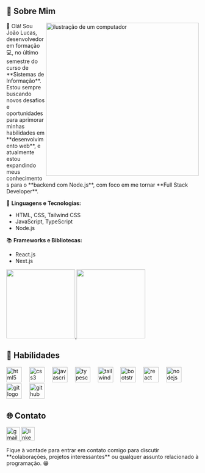 ## 💫 Sobre Mim
<img src="https://raw.githubusercontent.com/MicaelliMedeiros/micaellimedeiros/master/image/computer-illustration.png" alt="ilustração de um computador" min-width="100px" max-width="400px" width="400px" align="right">
<p align="left">
👋 Olá! Sou João Lucas, desenvolvedor em formação 💻, no último semestre do curso de **Sistemas de Informação**.  
Estou sempre buscando novos desafios e oportunidades para aprimorar minhas habilidades em **desenvolvimento web**, e atualmente estou expandindo meus conhecimentos para o **backend com Node.js**, com foco em me tornar **Full Stack Developer**.

🚀 **Linguagens e Tecnologias:**  
- HTML, CSS, Tailwind CSS  
- JavaScript, TypeScript  
- Node.js

📚 **Frameworks e Bibliotecas:**  
- React.js  
- Next.js
</p>

<div>
 <a href="https://github.com/jotalucasfarias">
   <img height="180em" src="https://github-readme-stats.vercel.app/api?username=jotalucasfarias&show_icons=true&theme=tokyonight"/>
   <img height="180em" src="https://github-readme-stats.vercel.app/api/top-langs/?username=jotalucasfarias&layout=compact&theme=tokyonight"/>
 </a>
</div>

## 🚀 Habilidades
<div align="left">
  <img src="https://cdn.jsdelivr.net/gh/devicons/devicon/icons/html5/html5-original.svg" height="40" alt="html5 logo" />
  <img width="12" />
  <img src="https://cdn.jsdelivr.net/gh/devicons/devicon/icons/css3/css3-original.svg" height="40" alt="css3 logo" />
  <img width="12" />
  <img src="https://cdn.jsdelivr.net/gh/devicons/devicon/icons/javascript/javascript-original.svg" height="40" alt="javascript logo" />
  <img width="12" />
  <img src="https://cdn.jsdelivr.net/gh/devicons/devicon/icons/typescript/typescript-original.svg" height="40" alt="typescript logo" />
  <img width="12" />
  <img src="https://cdn.jsdelivr.net/gh/devicons/devicon/icons/tailwindcss/tailwindcss-original-wordmark.svg" height="40" alt="tailwindcss logo" />
  <img width="12" />
  <img src="https://cdn.jsdelivr.net/gh/devicons/devicon/icons/bootstrap/bootstrap-original.svg" height="40" alt="bootstrap logo" />
  <img width="12" />
  <img src="https://cdn.jsdelivr.net/gh/devicons/devicon/icons/react/react-original.svg" height="40" alt="react logo" />
  <img width="12" />
  <img src="https://cdn.jsdelivr.net/gh/devicons/devicon/icons/nodejs/nodejs-original.svg" height="40" alt="nodejs logo" />
  <img width="12" />
  <img src="https://cdn.jsdelivr.net/gh/devicons/devicon/icons/git/git-original.svg" height="40" alt="git logo" />
  <img width="12" />
  <img src="https://cdn.jsdelivr.net/gh/devicons/devicon/icons/github/github-original.svg" height="40" alt="github logo" />
</div>

## 🌐 Contato
<div align="left">
  <a href="mailto:jotalucasfarias@gmail.com" target="_blank">
    <img src="https://img.shields.io/static/v1?message=Gmail&logo=gmail&label=&color=D14836&logoColor=white&labelColor=&style=for-the-badge" height="35" alt="gmail logo" />
  </a>
  <a href="https://www.linkedin.com/in/jottalucasfarias/" target="_blank">
    <img src="https://img.shields.io/static/v1?message=LinkedIn&logo=linkedin&label=&color=0077B5&logoColor=white&labelColor=&style=for-the-badge" height="35" alt="linkedin logo" />
  </a>
</div>

<p align="left">
Fique à vontade para entrar em contato comigo para discutir **colaborações, projetos interessantes** ou qualquer assunto relacionado à programação. 😁
</p>
